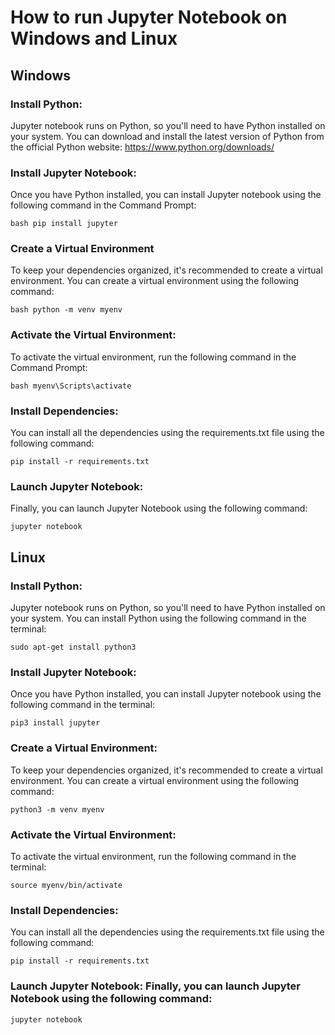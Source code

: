 # How to run Jupyter Notebook on Windows and Linux

## Windows

### Install Python:

Jupyter notebook runs on Python, so you'll need to have Python installed on your system. You can download and install the latest version of Python from the official Python website: https://www.python.org/downloads/

### Install Jupyter Notebook:

Once you have Python installed, you can install Jupyter notebook using the following command in the Command Prompt:

`bash
pip install jupyter
`

### Create a Virtual Environment

To keep your dependencies organized, it's recommended to create a virtual environment. You can create a virtual environment using the following command:

`bash
python -m venv myenv
`

### Activate the Virtual Environment:

To activate the virtual environment, run the following command in the Command Prompt:

`bash
myenv\Scripts\activate
`

### Install Dependencies:

You can install all the dependencies using the requirements.txt file using the following command:

`pip install -r requirements.txt`

### Launch Jupyter Notebook:

Finally, you can launch Jupyter Notebook using the following command:

`jupyter notebook`

## Linux

### Install Python:

Jupyter notebook runs on Python, so you'll need to have Python installed on your system. You can install Python using the following command in the terminal:

`sudo apt-get install python3`

### Install Jupyter Notebook:

Once you have Python installed, you can install Jupyter notebook using the following command in the terminal:

`pip3 install jupyter`

### Create a Virtual Environment:

To keep your dependencies organized, it's recommended to create a virtual environment. You can create a virtual environment using the following command:

`python3 -m venv myenv`

### Activate the Virtual Environment:

To activate the virtual environment, run the following command in the terminal:

`source myenv/bin/activate`

### Install Dependencies:

You can install all the dependencies using the requirements.txt file using the following command:

`pip install -r requirements.txt`

### Launch Jupyter Notebook: Finally, you can launch Jupyter Notebook using the following command:

`jupyter notebook`
